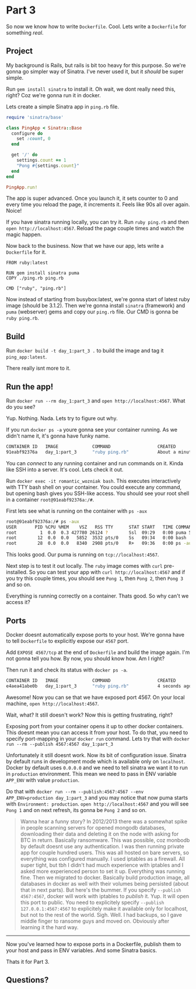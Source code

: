 # Part 3

So now we know how to write `Dockerfile`. Cool. Lets write a `Dockerfile` for something _real_.

## Project
My background is Rails, but rails is bit too heavy for this purpose. So we're gonna go simpler way of Sinatra. I've never used it, but it _should_ be super simple.

Run `gem install sinatra` to install it. Oh wait, we dont really need this, right? Coz we're gonna run it in docker.

Lets create a simple Sinatra app in `ping.rb` file.

```ruby
require 'sinatra/base'

class PingApp < Sinatra::Base
  configure do
    set :count, 0
  end

  get '/' do
    settings.count += 1
    "Pong #{settings.count}"
  end
end

PingApp.run!
```

The app is super advanced. Once you launch it, it sets counter to 0 and every time you reload the page, it increments it. Feels like 90s all over again. Noice!

If you have sinatra running locally, you can try it. Run `ruby ping.rb` and then `open http://localhost:4567`. Reload the page couple times and watch the magic happen.

Now back to the business. Now that we have our app, lets write a `Dockerfile` for it.

```
FROM ruby:latest

RUN gem install sinatra puma
COPY ./ping.rb ping.rb

CMD ["ruby", "ping.rb"]
```

Now instead of starting from busybox:latest, we're gonna start of latest ruby image (should be 3.1.2). Then we're gonna install `sinatra` (framework) and `puma` (webserver) gems and copy our `ping.rb` file. Our CMD is gonna be `ruby ping.rb`.

## Build
Run `docker build -t day_1:part_3 .` to build the image and tag it `ping_app:latest`.

There really isnt more to it.

## Run the app!
Run `docker run --rm day_1:part_3` and `open http://localhost:4567`. What do you see?

Yup. Nothing. Nada. Lets try to figure out why.

If you run `docker ps -a` youre gonna see your container running. As we didn't name it, it's gonna have funky name.

```sh
CONTAINER ID   IMAGE             COMMAND                  CREATED              STATUS                   PORTS         NAMES
91eabf92376a   day_1:part_3      "ruby ping.rb"           About a minute ago   Up About a minute                      romantic_wozniak
```

You can _connect_ to any running container and run commands on it. Kinda like SSH into a server. It's cool. Lets check it out.

Run `docker exec -it romantic_wozniak bash`. This executes interactively with TTY bash shell on your container. You could execute any command, but opening bash gives you SSH-like access. You should see your root shell in a container `root@91eabf92376a:/#`.

First lets see what is running on the container with `ps -aux`

```sh
root@91eabf92376a:/# ps -aux
USER       PID %CPU %MEM    VSZ   RSS TTY      STAT START   TIME COMMAND
root         1  0.0  0.3 427780 26124 ?        Ssl  09:29   0:00 puma 5.6.4 (tcp://localhost:4567) [/]
root        12  0.0  0.0   5852  3532 pts/0    Ss   09:34   0:00 bash
root        28  0.0  0.0   8340  2908 pts/0    R+   09:36   0:00 ps -aux
```

This looks good. Our puma is running on `tcp://localhost:4567`.

Next step is to test it out locally. The `ruby` image comes with `curl` pre-installed. So you can test your app with `curl http://localhost:4567` and if you try this couple times, you should see `Pong 1`, then `Pong 2`, then `Pong 3` and so on.

Everything is running correctly on a container. Thats good. So why can't we access it?

## Ports
Docker doesnt automatically expose ports to your host. We're gonna have to tell `Dockerfile` to explicitly expose our `4567` port.

Add `EXPOSE 4567/tcp` at the end of `Dockerfile` and build the image again. I'm not gonna tell you how. By now, you should know how. Am I right?

Then run it and check its status with `docker ps -a`.

```sh
CONTAINER ID   IMAGE             COMMAND                  CREATED         STATUS         PORTS         NAMES
e4aea41abe0b   day_1:part_3      "ruby ping.rb"           4 seconds ago   Up 3 seconds   4567/tcp      funny_ganguly
```

Awesome! Now you can se that we have exposed port 4567. On your local machine, `open http://localhost:4567`.

Wait, what? It still doesn't work? Now this is getting frustrating, right?

Exposing port from your container opens it up to other docker containers. This doesnt mean you can access it from your host. To do that, you need to specify port-mapping in your `docker run` command. Lets try that with `docker run --rm --publish 4567:4567 day_1:part_3`

Unfortunately it still doesnt work. Now its bit of configuration issue. Sinatra by default runs in development mode which is available only on `localhost`. Docker by default uses `0.0.0.0` and we need to tell sinatra we want it to run in `production` environment. This mean we need to pass in ENV variable `APP_ENV` with value `production`.

Do that with `docker run --rm --publish:4567:4567 --env APP_ENV=production day_1:part_3` and you may notice that now puma starts with `Environment: production`. `open http://localhost:4567` and you will see `Pong 1` and on next refresh, its gonna be `Pong 2` and so on.

> Wanna hear a funny story? In 2012/2013 there was a somewhat spike in people scanning servers for opened mongodb databases, downloading their data and deleting it on the node with asking for BTC in return. Basically ransomware. This was possible, coz monbodb by default doesnt use any authentication. I was then running private app for couple hundred users. This was all hosted on bare servers, so everything was configured manually. I used iptables as a firewall. All super tight, but tbh I didn't had much experience with iptables and I asked more experienced person to set it up. Everything was running fine. Then we migrated to docker. Basically build production image, all databases in docker as well with their volumes being persisted (about that in next parts). But here's the bummer. If you specify `--publish 4567:4567`, docker will work with iptables to _publish_ it. Yup. It will open this port to public. You need to explicitely specify `--publish 127.0.0.1:4567:4567` to explicitely make it available only for localhost, but not to the rest of the world. Sigh. Well. I had backups, so I gave middle finger to ransome guys and moved on. Obviously after learning it the hard way.

---
Now you've learned how to expose ports in a Dockerfile, publish them to your host and pass in ENV variables. And some Sinatra basics.

Thats it for Part 3.

## Questions?
